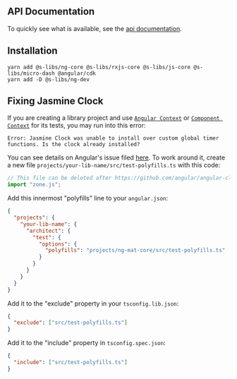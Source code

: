 ## API Documentation

To quickly see what is available, see the [api documentation](https://simontonsoftware.github.io/s-libs/ng-dev).

## Installation

```
yarn add @s-libs/ng-core @s-libs/rxjs-core @s-libs/js-core @s-libs/micro-dash @angular/cdk
yarn add -D @s-libs/ng-dev
```

## Fixing Jasmine Clock

If you are creating a library project and use [`Angular Context`](https://simontonsoftware.github.io/s-libs/ng-dev/classes/AngularContext.html) or [`Component Context`](https://simontonsoftware.github.io/s-libs/ng-dev/classes/ComponentContext.html) for its tests, you may run into this error:

```
Error: Jasmine Clock was unable to install over custom global timer functions. Is the clock already installed?
```

You can see details on Angular's issue filed [here](https://github.com/angular/angular-cli/issues/14432). To work around it, create a new file `projects/your-lib-name/src/test-polyfills.ts` with this code:

```ts
// This file can be deleted after https://github.com/angular/angular-cli/issues/14432. Be sure to delete it from `angular.json`, `tsconfig.lib.json`, and `tsconfig.spec.json`, too.
import "zone.js";
```

Add this innermost "polyfills" line to your `angular.json`:

```json
{
  "projects": {
    "your-lib-name": {
      "architect": {
        "test": {
          "options": {
            "polyfills": "projects/ng-mat-core/src/test-polyfills.ts"
          }
        }
      }
    }
  }
}
```

Add it to the "exclude" property in your `tsconfig.lib.json`:

```json
{
  "exclude": ["src/test-polyfills.ts"]
}
```

Add it to the "include" property in `tsconfig.spec.json`:

```json
{
  "include": ["src/test-polyfills.ts"]
}
```
